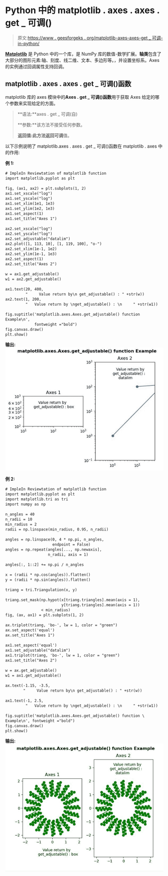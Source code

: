 # Python 中的 matplotlib . axes . axes . get _ 可调()

> 原文:[https://www . geesforgeks . org/matplotlib-axes-axes-get _ 可调-in-python/](https://www.geeksforgeeks.org/matplotlib-axes-axes-get_adjustable-in-python/)

**[Matplotlib](https://www.geeksforgeeks.org/python-introduction-matplotlib/)** 是 Python 中的一个库，是 NumPy 库的数值-数学扩展。**轴类**包含了大部分的图形元素:轴、刻度、线二维、文本、多边形等。，并设置坐标系。Axes 的实例通过回调属性支持回调。

## matplotlib . axes . axes . get _ 可调()函数

matplotlib 库的 axes 模块中的**Axes . get _ 可调()函数**用于获取 Axes 给定的哪个参数来实现给定的方面。

> **语法:**axes . get _ 可调(自)
> 
> **参数:**该方法不接受任何参数。
> 
> **返回值:**此方法返回**可调**值。

以下示例说明了 matplotlib.axes . axes . get _ 可调()函数在 matplotlib . axes 中的作用:

**例 1:**

```
# ImpleIn Reviewtation of matplotlib function  
import matplotlib.pyplot as plt

fig, (ax1, ax2) = plt.subplots(1, 2)
ax1.set_xscale("log")
ax1.set_yscale("log")
ax1.set_xlim(1e1, 1e3)
ax1.set_ylim(1e2, 1e3)
ax1.set_aspect(1)
ax1.set_title("Axes 1")

ax2.set_xscale("log")
ax2.set_yscale("log")
ax2.set_adjustable("datalim")
ax2.plot([1, 113, 10], [1, 119, 100], "o-")
ax2.set_xlim(1e-1, 1e2)
ax2.set_ylim(1e-1, 1e3)
ax2.set_aspect(1)
ax2.set_title("Axes 2")

w = ax1.get_adjustable()
w1 = ax2.get_adjustable()

ax1.text(20, 400,
         "     Value return by\n get_adjustable() : " +str(w))
ax2.text(1, 200, 
         "   Value return by \nget_adjustable() : \n     " +str(w1))

fig.suptitle('matplotlib.axes.Axes.get_adjustable() function Example\n',
             fontweight ="bold")
fig.canvas.draw()
plt.show()
```

**输出:**
![](img/3907d328a0e6df13b558e4061dee380d.png)

**例 2:**

```
# ImpleIn Reviewtation of matplotlib function  
import matplotlib.pyplot as plt
import matplotlib.tri as tri
import numpy as np

n_angles = 40
n_radii = 10
min_radius = 2
radii = np.linspace(min_radius, 0.95, n_radii)

angles = np.linspace(0, 4 * np.pi, n_angles,
                     endpoint = False)
angles = np.repeat(angles[..., np.newaxis], 
                   n_radii, axis = 1)

angles[:, 1::2] += np.pi / n_angles

x = (radii * np.cos(angles)).flatten()
y = (radii * np.sin(angles)).flatten()

triang = tri.Triangulation(x, y)

triang.set_mask(np.hypot(x[triang.triangles].mean(axis = 1),
                         y[triang.triangles].mean(axis = 1))
                < min_radius)
fig, (ax, ax1) = plt.subplots(1, 2)

ax.triplot(triang, 'bo-', lw = 1, color = "green")
ax.set_aspect('equal')
ax.set_title("Axes 1")

ax1.set_aspect('equal')
ax1.set_adjustable("datalim")
ax1.triplot(triang, 'bo-', lw = 1, color = "green")
ax1.set_title("Axes 2")

w = ax.get_adjustable()
w1 = ax1.get_adjustable()

ax.text(-1.15, -3.5,
        "     Value return by\n get_adjustable() : " +str(w))

ax1.text(-1, 2.5, 
         "   Value return by \nget_adjustable() : \n     " +str(w1))

fig.suptitle('matplotlib.axes.Axes.get_adjustable() function \
Example\n', fontweight ="bold")
fig.canvas.draw()
plt.show()
```

**输出:**
![](img/663256fc4e1611bd30700d71a5d8ff8b.png)